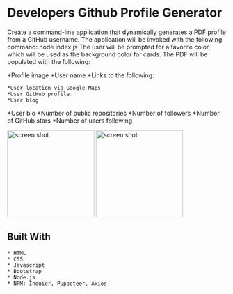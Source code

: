 # Developers Github Profile Generator

Create a command-line application that dynamically generates a PDF profile from a GitHub username. The application will be invoked with the following command:
node index.js
The user will be prompted for a favorite color, which will be used as the background color for cards.
The PDF will be populated with the following:

*Profile image
*User name
\*Links to the following:

    *User location via Google Maps
    *User GitHub profile
    *User blog

*User bio
*Number of public repositories
*Number of followers
*Number of GitHub stars
\*Number of users following

<img class="img-fluid py-2" src="assets/img/img1.PNG" alt="screen shot" width="200" height="200"> 
<img class="img-fluid py-2" src="assets/img/img2.PNG" alt="screen shot" width="200" height="200">

## Built With

```
* HTML
* CSS
* Javascript
* Bootstrap
* Node.js
* NPM: Inquier, Puppeteer, Axios
```
